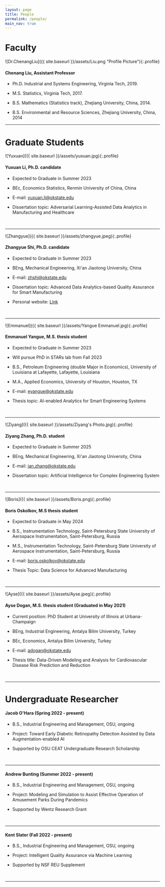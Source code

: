 ```yaml
---
layout: page
title: People
permalink: /people/
main_nav: true
---
```


# Faculty

![Dr.ChenangLiu]({{ site.baseurl }}/assets/Liu.png "Profile Picture"){:.profile}
#### **Chenang Liu, Assistant Professor**  

* Ph.D. Industrial and Systems Engineering, Virginia Tech, 2019.

* M.S. Statistics, Virginia Tech, 2017.

* B.S. Mathematics (Statistics track), Zhejiang University, China, 2014.

* B.S. Environmental and Resource Sciences, Zhejiang University, China, 2014


***

# Graduate Students

![Yuxuan]({{ site.baseurl }}/assets/yuxuan.jpg){:.profile}
#### **Yuxuan Li, Ph.D. candidate**  

* Expected to Graduate in Summer 2023

* BEc, Economics Statistics, Renmin University of China, China 

* E-mail: yuxuan.li@okstate.edu

* Dissertation topic: Adversarial Learning-Assisted Data Analytics in Manufacturing and Healthcare

&nbsp;

***

![Zhangyue]({{ site.baseurl }}/assets/zhangyue.jpeg){:.profile}
#### **Zhangyue Shi, Ph.D. candidate**  

* Expected to Graduate in Summer 2023

* BEng, Mechanical Engineering, Xi'an Jiaotong University, China

* E-mail: zhshi@okstate.edu

* Dissertation topic: Advanced Data Analytics-based Quality Assurance for Smart Manufacturing

* Personal website: [Link](https://shizhangyue.github.io/)


&nbsp;

***

![Emmanuel]({{ site.baseurl }}/assets/Yangue Emmanuel.jpg){:.profile}
#### **Emmanuel Yangue, M.S. thesis student**  

* Expected to Graduate in Summer 2023

* Will pursue PhD in STARs lab from Fall 2023 

* B.S., Petroleum Engineering (double Major in Economics), University of Louisiana at Lafayette, Lafayette, Louisiana

* M.A., Applied Economics, University of Houston, Houston, TX

* E-mail: eyangue@okstate.edu

* Thesis topic: AI-enabled Analytics for Smart Engineering Systems 

&nbsp;

***

![Ziyang]({{ site.baseurl }}/assets/Ziyang's Photo.jpg){:.profile}
#### **Ziyang Zhang, Ph.D. student**  

* Expected to Graduate in Summer 2025

* BEng, Mechanical Engineering, Xi'an Jiaotong University, China

* E-mail: jan.zhang@okstate.edu

* Dissertation topic: Artificial Intelligence for Complex Engineering System

&nbsp;

***

![Boris]({{ site.baseurl }}/assets/Boris.png){:.profile}
#### **Boris Oskolkov, M.S thesis student**  

* Expected to Graduate in May 2024

* B.S., Instrumentation Technology, Saint-Petersburg State University of Aerospace Instrumentation, Saint-Petersburg, Russia

* M.S., Instrumentation Technology, Saint-Petersburg State University of Aerospace Instrumentation, Saint-Petersburg, Russia

* E-mail: boris.oskolkov@okstate.edu

* Thesis Topic: Data Science for Advanced Manufacturing

&nbsp;

***

![Ayse]({{ site.baseurl }}/assets/Ayse.jpeg){:.profile}
#### **Ayse Dogan, M.S. thesis student**  (Graduated in May 2021)

* Current position: PhD Student at University of Illinois at Urbana-Champaign 

* BEng, Industrial Engineering, Antalya Bilim University, Turkey 

* BEc, Economics, Antalya Bilim University, Turkey 

* E-mail: adogan@okstate.edu

* Thesis title: Data-Driven Modeling and Analysis for Cardiovascular Disease Risk Prediction and Reduction

&nbsp;

***

# Undergraduate Researcher

#### **Jacob O'Hara (Spring 2022 - present)** 

* B.S., Industrial Engineering and Management, OSU, ongoing 

* Project: Toward Early Diabetic Retinopathy Detection Assisted by Data Augmentation-enabled AI

* Supported by OSU CEAT Undergraduate Research Scholarship

&nbsp;

***

#### **Andrew Bunting (Summer 2022 - present)** 

* B.S., Industrial Engineering and Management, OSU, ongoing 

* Project: Modeling and Simulation to Assist Effective Operation of Amusement Parks During Pandemics

* Supported by Wentz Research Grant

&nbsp;

***

#### **Kent Slater (Fall 2022 - present)** 

* B.S., Industrial Engineering and Management, OSU, ongoing 

* Project:  Intelligent Quality Assurance via Machine Learning 

* Supported by NSF REU Supplement

&nbsp;

***
